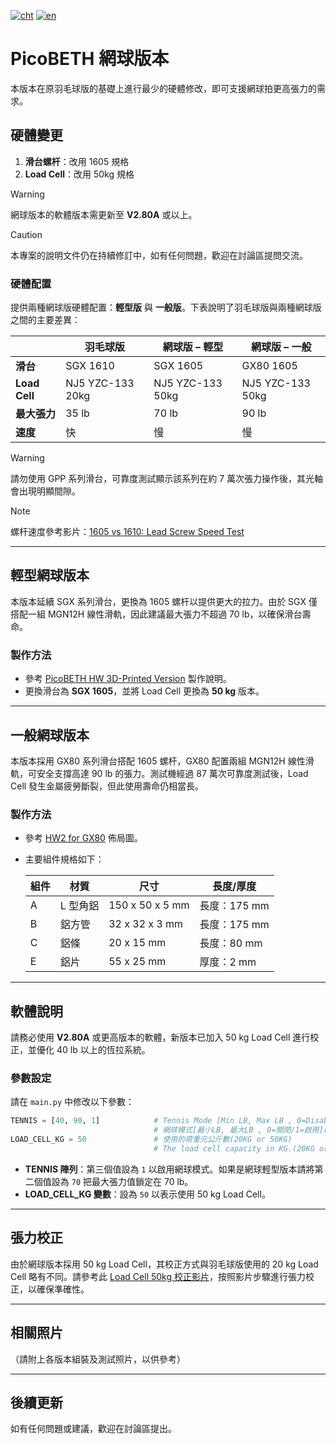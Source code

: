 [![cht](https://img.shields.io/badge/lang-cht-green.svg)](README.cht.md) 
[![en](https://img.shields.io/badge/lang-en-red.svg)](README.md)

# PicoBETH 網球版本

本版本在原羽毛球版的基礎上進行最少的硬體修改，即可支援網球拍更高張力的需求。

## 硬體變更

1. **滑台螺杆**：改用 1605 規格
2. **Load Cell**：改用 50kg 規格

> [!WARNING]
> 網球版本的軟體版本需更新至 **V2.80A** 或以上。

> [!CAUTION]
> 本專案的說明文件仍在持續修訂中，如有任何問題，歡迎在討論區提問交流。

### 硬體配置

提供兩種網球版硬體配置：**輕型版** 與 **一般版**。下表說明了羽毛球版與兩種網球版之間的主要差異：

|               | **羽毛球版**         | **網球版 – 輕型**      | **網球版 – 一般**      |
|---------------|----------------------|-----------------------|------------------------|
| **滑台**      | SGX 1610             | SGX 1605              | GX80 1605              |
| **Load Cell** | NJ5 YZC-133 20kg     | NJ5 YZC-133 50kg      | NJ5 YZC-133 50kg       |
| **最大張力**  | 35 lb                | 70 lb                 | 90 lb                  |
| **速度**      | 快                   | 慢                    | 慢                     |

> [!WARNING]
> 請勿使用 GPP 系列滑台，可靠度測試顯示該系列在約 7 萬次張力操作後，其光軸會出現明顯間隙。

> [!NOTE]
> 螺杆速度參考影片：[1605 vs 1610: Lead Screw Speed Test](https://youtu.be/DaFmQe_a8F8)

---

## 輕型網球版本

本版本延續 SGX 系列滑台，更換為 1605 螺杆以提供更大的拉力。由於 SGX 僅搭配一組 MGN12H 線性滑軌，因此建議最大張力不超過 70 lb，以確保滑台壽命。

### 製作方法

- 參考 [PicoBETH HW 3D-Printed Version](https://youtu.be/gtyGDhp-Uqk) 製作說明。
- 更換滑台為 **SGX 1605**，並將 Load Cell 更換為 **50 kg** 版本。

---

## 一般網球版本

本版本採用 GX80 系列滑台搭配 1605 螺杆，GX80 配置兩組 MGN12H 線性滑軌，可安全支撐高達 90 lb 的張力。測試機經過 87 萬次可靠度測試後，Load Cell 發生金屬疲勞斷裂，但此使用壽命仍相當長。

### 製作方法

- 參考 [HW2 for GX80](docs/HW2.0_GX80.pdf) 佈局圖。
- 主要組件規格如下：

  | 組件 | 材質       | 尺寸            | 長度/厚度     |
  |------|------------|-----------------|---------------|
  | A    | L 型角鋁   | 150 x 50 x 5 mm | 長度：175 mm  |
  | B    | 鋁方管    | 32 x 32 x 3 mm  | 長度：175 mm  |
  | C    | 鋁條      | 20 x 15 mm      | 長度：80 mm   |
  | E    | 鋁片      | 55 x 25 mm      | 厚度：2 mm    |

---

## 軟體說明

請務必使用 **V2.80A** 或更高版本的軟體，新版本已加入 50 kg Load Cell 進行校正，並優化 40 lb 以上的恆拉系統。

### 參數設定

請在 `main.py` 中修改以下參數：

```python
TENNIS = [40, 90, 1]            # Tennis Mode [Min LB, Max LB , 0=Disable/1=Enadble](BETA)
                                # 網球模式[最小LB, 最大LB , 0=關閉/1=啟用](BETA)
LOAD_CELL_KG = 50               # 使用的荷重元公斤數(20KG or 50KG)
                                # The load cell capacity in KG.(20KG or 50KG)
```

- **TENNIS 陣列**：第三個值設為 `1` 以啟用網球模式。如果是網球輕型版本請將第二個值設為 `70` 把最大張力值鎖定在 70 lb。
- **LOAD_CELL_KG 變數**：設為 `50` 以表示使用 50 kg Load Cell。

---

## 張力校正

由於網球版本採用 50 kg Load Cell，其校正方式與羽毛球版使用的 20 kg Load Cell 略有不同。請參考此 [Load Cell 50kg 校正影片](https://youtu.be/3H8zwHVQJGE)，按照影片步驟進行張力校正，以確保準確性。

---

## 相關照片

（請附上各版本組裝及測試照片，以供參考）

---

## 後續更新

如有任何問題或建議，歡迎在討論區提出。
